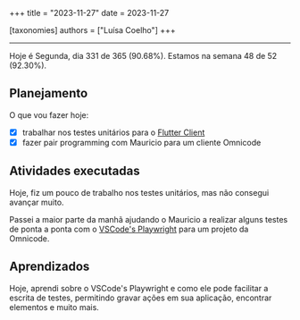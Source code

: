 +++
title = "2023-11-27"
date = 2023-11-27

[taxonomies]
authors = ["Luísa Coelho"]
+++

---

Hoje é Segunda, dia 331 de 365 (90.68%). Estamos na semana 48 de 52 (92.30%).

## Planejamento

O que vou fazer hoje:

- [x] trabalhar nos testes unitários para o [Flutter Client](https://github.com/OmnicodeSolutions/luisa_drf_flutter_client)
- [x] fazer pair programming com Mauricio para um cliente Omnicode

## Atividades executadas

Hoje, fiz um pouco de trabalho nos testes unitários, mas não consegui avançar muito. 

Passei a maior parte da manhã ajudando o Mauricio a realizar alguns testes de ponta a ponta com o [VSCode's Playwright](https://playwright.dev/docs/getting-started-vscode) para um projeto da Omnicode.

## Aprendizados

Hoje, aprendi sobre o VSCode's Playwright e como ele pode facilitar a escrita de testes, permitindo gravar ações em sua aplicação, encontrar elementos e muito mais.
